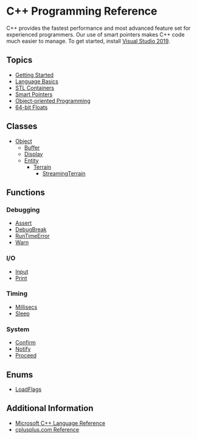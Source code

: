 # C++ Programming Reference
C++ provides the fastest performance and most advanced feature set for experienced programmers. Our use of smart pointers makes C++ code much easier to manage. To get started, install [Visual Studio 2019](https://visualstudio.microsoft.com/vs/).

## Topics
* [Getting Started](Smart%20Pointers.md)
* [Language Basics](Smart%20Pointers.md)
* [STL Containers](Smart%20Pointers.md)
* [Smart Pointers](Smart%20Pointers.md)
* [Object-oriented Programming](Smart%20Pointers.md)
* [64-bit Floats](Smart%20Pointers.md)

## Classes
- [Object](Object/README.md)
  - [Buffer](Buffer/README.md)
  - [Display](Display/README.md)
  - [Entity](Entity/README.md)
    - [Terrain](Terrain/README.md)
      - [StreamingTerrain](StreamingTerrain/README.md)

## Functions

### Debugging
- [Assert]()
- [DebugBreak]()
- [RunTimeError]()
- [Warn](Functions/Warn.md)

### I/O
- [Input](Functions/Input.md)
- [Print](Functions/Print.md)

### Timing
- [Millisecs](Functions/Millisecs.md)
- [Sleep](Functions/Sleep.md)

### System
- [Confirm](Functions/Confirm.md)
- [Notify](Functions/Notify.md)
- [Proceed](Functions/Proceed.md)

## Enums
* [LoadFlags](Constants/LoadFlags.md)

## Additional Information
* [Microsoft C++ Language Reference](https://docs.microsoft.com/cpp/cpp/cpp-language-reference)
* [cplusplus.com Reference](http://www.cplusplus.com/reference/)
